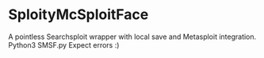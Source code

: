 # SploityMcSploitFace 
A pointless Searchsploit wrapper with local save and Metasploit integration. 
Python3 SMSF.py 
Expect errors :) 
